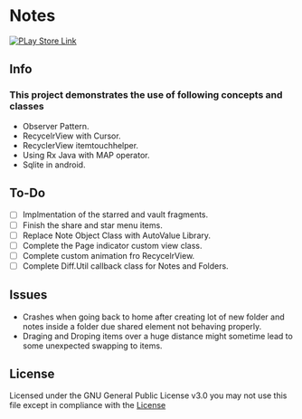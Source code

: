 # Notes

[![PLay Store Link](https://lh4.googleusercontent.com/WBgKxhkKlFcgJliosv7cfeST_bUoBBar_-uMFMEGSBQZycTUpoacTG1HD576F2nJCoEdBZpV=w1920-h986)](https://play.google.com/store/apps/details?id=com.nrs.nsnik.notes)

## Info

### This project demonstrates the use of following concepts and classes 

- Observer Pattern.
- RecycelrView with Cursor.
- RecyclerView itemtouchhelper.
- Using Rx Java with MAP operator.
- Sqlite in android.

## To-Do

- [ ] Implmentation of the starred and vault fragments.
- [ ] Finish the share and star menu items.
- [ ] Replace Note Object Class with AutoValue Library.
- [ ] Complete the Page indicator custom view class.
- [ ] Complete custom animation fro RecycelrView.
- [ ] Complete Diff.Util callback class for Notes and Folders.

## Issues 

- Crashes when going back to home after creating lot of new folder and notes inside a folder due shared element not behaving properly.
- Draging and Droping items over a huge distance might sometime lead to some unexpected swapping to items.


## License

Licensed under the GNU General Public License v3.0 you may not use this file except in compliance with the [License](https://github.com/nsnikhil/Notes/blob/master/LICENSE)


